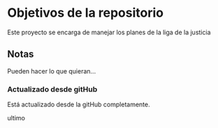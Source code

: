 # Objetivos de la repositorio

Este proyecto se encarga de manejar los planes de la liga de la justicia


## Notas
Pueden hacer lo que quieran...

### Actualizado desde gitHub 
Está actualizado desde la gitHub completamente.

ultimo
